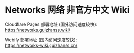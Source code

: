# Networks 网络 非官方中文 Wiki

Cloudflare Pages 部署地址 (国外访问速度较快):  
https://networks.guizhanss.wiki/

Webify 部署地址 (国内访问速度较快):  
https://networks-wiki.guizhanss.cn/
